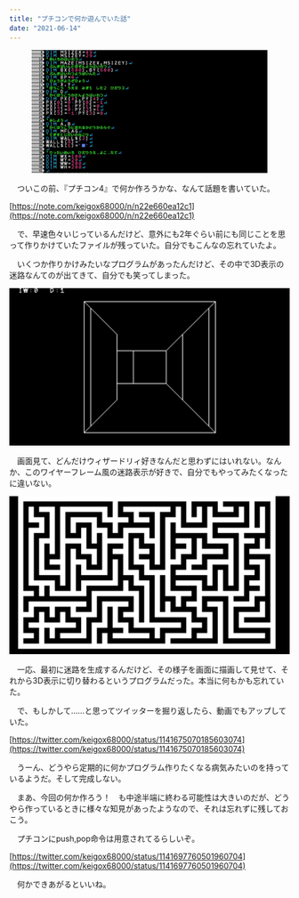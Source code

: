 ```yaml
---
title: "プチコンで何か遊んでいた話"
date: "2021-06-14"
---
```


<figure>

![](assets/nb7998109828c_10c682561eb891f992dc1d38d934854d.png)

</figure>

　ついこの前、『プチコン4』で何か作ろうかな、なんて話題を書いていた。

[https://note.com/keigox68000/n/n22e660ea12c1](https://note.com/keigox68000/n/n22e660ea12c1)

　で、早速色々いじっているんだけど、意外にも2年ぐらい前にも同じことを思って作りかけていたファイルが残っていた。自分でもこんなの忘れていたよ。

　いくつか作りかけみたいなプログラムがあったんだけど、その中で3D表示の迷路なんてのが出てきて、自分でも笑ってしまった。

![画像1](assets/nb7998109828c_picture_pc_d532bfcf241162698e5430a2224ed4a1.png)

　画面見て、どんだけウィザードリィ好きなんだと思わずにはいれない。なんか、このワイヤーフレーム風の迷路表示が好きで、自分でもやってみたくなったに違いない。

![画像2](assets/nb7998109828c_picture_pc_363b588235301d7ae4f63bdd9a30df59.png)

　一応、最初に迷路を生成するんだけど、その様子を画面に描画して見せて、それから3D表示に切り替わるというプログラムだった。本当に何もかも忘れていた。

　で、もしかして……と思ってツイッターを掘り返したら、動画でもアップしていた。

[https://twitter.com/keigox68000/status/1141675070185603074](https://twitter.com/keigox68000/status/1141675070185603074)

　うーん、どうやら定期的に何かプログラム作りたくなる病気みたいのを持っているようだ。そして完成しない。

　まあ、今回の何か作ろう！　も中途半端に終わる可能性は大きいのだが、どうやら作っているときに様々な知見があったようなので、それは忘れずに残しておこう。

　プチコンにpush,pop命令は用意されてるらしいぞ。  

[https://twitter.com/keigox68000/status/1141697760501960704](https://twitter.com/keigox68000/status/1141697760501960704)

　何かできあがるといいね。
